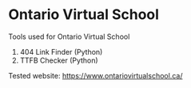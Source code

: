 # Ontario Virtual School
Tools used for Ontario Virtual School

1. 404 Link Finder (Python)
2. TTFB Checker (Python)

Tested website: <https://www.ontariovirtualschool.ca/>
